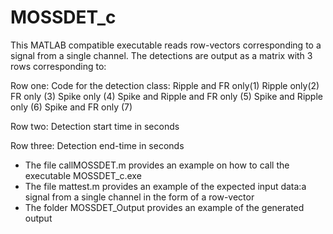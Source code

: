# MOSSDET_c

This MATLAB compatible executable reads row-vectors corresponding to a signal from a single channel. The detections are output as a matrix with 3 rows corresponding to:

Row one: Code for the detection class:
Ripple and FR only(1)
Ripple only(2)
FR only (3)
Spike only (4)
Spike and Ripple and FR only (5)
Spike and Ripple only (6)
Spike and FR only (7)

Row two:  Detection start time in seconds

Row three: Detection end-time in seconds


- The file callMOSSDET.m provides an example on how to call the executable MOSSDET_c.exe
- The file mattest.m provides an example of the expected input data:a signal from a single channel in the form of a row-vector
- The folder MOSSDET_Output provides an example of the generated output

